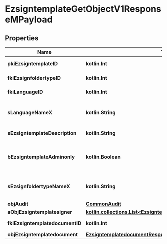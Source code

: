 
# EzsigntemplateGetObjectV1ResponseMPayload

## Properties
Name | Type | Description | Notes
------------ | ------------- | ------------- | -------------
**pkiEzsigntemplateID** | **kotlin.Int** | The unique ID of the Ezsigntemplate | 
**fkiEzsignfoldertypeID** | **kotlin.Int** | The unique ID of the Ezsignfoldertype. | 
**fkiLanguageID** | **kotlin.Int** | The unique ID of the Language.  Valid values:  |Value|Description| |-|-| |1|French| |2|English| | 
**sLanguageNameX** | **kotlin.String** | The Name of the Language in the language of the requester | 
**sEzsigntemplateDescription** | **kotlin.String** | The description of the Ezsigntemplate | 
**bEzsigntemplateAdminonly** | **kotlin.Boolean** | Whether the Ezsigntemplate can be accessed by admin users only (eUserType&#x3D;Normal) | 
**sEzsignfoldertypeNameX** | **kotlin.String** | The name of the Ezsignfoldertype in the language of the requester | 
**objAudit** | [**CommonAudit**](CommonAudit.md) |  | 
**aObjEzsigntemplatesigner** | [**kotlin.collections.List&lt;EzsigntemplatesignerResponseCompound&gt;**](EzsigntemplatesignerResponseCompound.md) |  | 
**fkiEzsigntemplatedocumentID** | **kotlin.Int** | The unique ID of the Ezsigntemplatedocument |  [optional]
**objEzsigntemplatedocument** | [**EzsigntemplatedocumentResponse**](EzsigntemplatedocumentResponse.md) |  |  [optional]



